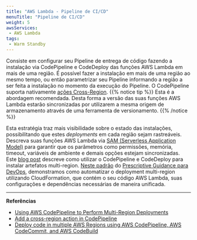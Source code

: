 ```yaml
---
title: "AWS Lambda - Pipeline de CI/CD"
menuTitle: "Pipeline de CI/CD"
weight: 5
awsServices: 
 - AWS Lambda
tags:
 - Warm Standby
---
```


Consiste em configurar seu Pipeline de entrega de código fazendo a instalação via CodePipeline e CodeDeploy das funções AWS Lambda em mais de uma região. É possível fazer a instalação em mais de uma região ao mesmo tempo, ou então parametrizar seu Pipeline informando a região a ser feita a instalação no momento da execução do Pipeline. O CodePipeline suporta nativamente [ações Cross-Region](https://docs.aws.amazon.com/codepipeline/latest/userguide/actions-create-cross-region.html).
{{% notice tip %}}
Esta é a abordagem recomendada. Desta forma a versão das suas funções AWS Lambda estarão sincronizadas por utilizarem a mesma origem de armazenamento através de uma ferramenta de versionamento.
{{% /notice %}}

Esta estratégia traz mais visibilidade sobre o estado das instalações, possibilitando que estes *deployments* em cada região sejam rastreáveis. Descreva suas funções AWS Lambda via [SAM (Serverless Application Model)](https://aws.amazon.com/serverless/sam/) para garantir que os parâmetros como permissões, memória, timeout, variáveis de ambiente e demais opções estejam sincronizadas. Este [blog post](https://aws.amazon.com/blogs/devops/using-aws-codepipeline-to-perform-multi-region-deployments/) descreve como utilizar o CodePipeline e CodeDeploy para instalar artefatos multi-region. [Neste padrão](https://docs.aws.amazon.com/prescriptive-guidance/latest/patterns/deploy-code-in-multiple-aws-regions-using-aws-codepipeline-aws-codecommit-and-aws-codebuild.html) do [Prescriptive Guidance para DevOps](https://docs.aws.amazon.com/prescriptive-guidance/latest/patterns/devops-pattern-list.html), demonstramos como automatizar o deployment multi-region utilizando CloudFormation, que contém o seu código AWS Lambda, suas configurações e dependências necessárias de maneira unificada.


---
**Referências**
- [Using AWS CodePipeline to Perform Multi-Region Deployments](https://aws.amazon.com/blogs/devops/using-aws-codepipeline-to-perform-multi-region-deployments/)
- [Add a cross-region action in CodePipeline](https://docs.aws.amazon.com/codepipeline/latest/userguide/actions-create-cross-region.html)
- [Deploy code in multiple AWS Regions using AWS CodePipeline, AWS CodeCommit, and AWS CodeBuild](https://docs.aws.amazon.com/prescriptive-guidance/latest/patterns/deploy-code-in-multiple-aws-regions-using-aws-codepipeline-aws-codecommit-and-aws-codebuild.html)